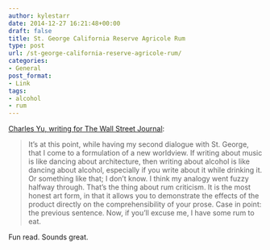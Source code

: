```yaml
---
author: kylestarr
date: 2014-12-27 16:21:48+00:00
draft: false
title: St. George California Reserve Agricole Rum
type: post
url: /st-george-california-reserve-agricole-rum/
categories:
- General
post_format:
- Link
tags:
- alcohol
- rum
---
```


[Charles Yu, writing for The Wall Street Journal](http://www.wsj.com/articles/novelist-charles-yu-on-st-george-california-reserve-agricole-rum-1419610923):



<blockquote>It’s at this point, while having my second dialogue with St. George, that I come to a formulation of a new worldview. If writing about music is like dancing about architecture, then writing about alcohol is like dancing about alcohol, especially if you write about it while drinking it. Or something like that; I don’t know. I think my analogy went fuzzy halfway through. That’s the thing about rum criticism. It is the most honest art form, in that it allows you to demonstrate the effects of the product directly on the comprehensibility of your prose. Case in point: the previous sentence. Now, if you’ll excuse me, I have some rum to eat.</blockquote>


Fun read. Sounds great.
